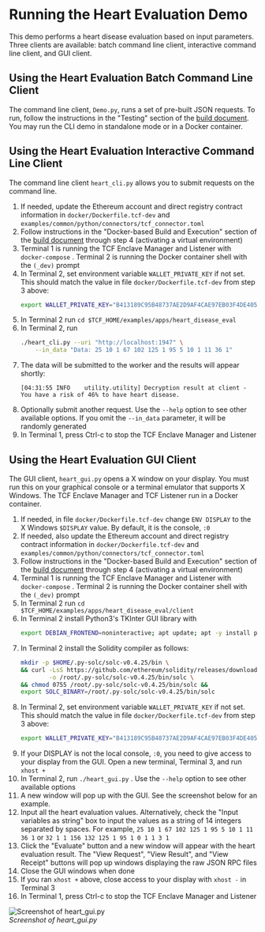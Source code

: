 # Running the Heart Evaluation Demo

This demo performs a heart disease evaluation based on input parameters.
Three clients are available: batch command line client, interactive command line client, and GUI client.


## Using the Heart Evaluation Batch Command Line Client

The command line client, `Demo.py`, runs a set of pre-built JSON requests.
To run, follow the instructions in the "Testing" section of the
[build document](../../../BUILD.md#testing).
You may run the CLI demo in standalone mode or in a Docker container.


## Using the Heart Evaluation Interactive Command Line Client

The command line client `heart_cli.py` allows you to submit
requests on the command line.

1.  If needed, update the Ethereum account and direct registry contract
    information in `docker/Dockerfile.tcf-dev` and
    `examples/common/python/connectors/tcf_connector.toml`
2.  Follow instructions in the "Docker-based Build and Execution" section of
    the [build document](../../../BUILD.md#dockerbuild) through step 4
    (activating a virtual environment)
3.  Terminal 1 is running the TCF Enclave Manager and Listener with
    `docker-compose` . Terminal 2 is running the Docker container shell
    with the `(_dev)` prompt
4.  In Terminal 2, set environment variable `WALLET_PRIVATE_KEY` if not set.
    This should match the value in file `docker/Dockerfile.tcf-dev`
    from step 3 above:
    ```bash
    export WALLET_PRIVATE_KEY="B413189C95B48737AE2D9AF4CAE97EB03F4DE40599DF8E6C89DCE4C2E2CBA8DE"
    ```
5.  In Terminal 2 run `cd $TCF_HOME/examples/apps/heart_disease_eval`
6.  In Terminal 2, run
    ``` bash
    ./heart_cli.py --uri "http://localhost:1947" \
        --in_data "Data: 25 10 1 67 102 125 1 95 5 10 1 11 36 1"
    ```
7.  The data will be submitted to the worker and the results will appear shortly:
    ```
    [04:31:55 INFO    utility.utility] Decryption result at client -
    You have a risk of 46% to have heart disease.
    ```
8.  Optionally submit another request.
    Use the `--help` option to see other available options.
    If you omit the `--in_data` parameter, it will be randomly generated
9.  In Terminal 1, press Ctrl-c to stop the TCF Enclave Manager and Listener

## Using the Heart Evaluation GUI Client

The GUI client, `heart_gui.py` opens a X window on your display.
You must run this on your graphical console or a terminal emulator that
supports X Windows.
The TCF Enclave Manager and TCF Listener run in a Docker container.

1.  If needed, in file `docker/Dockerfile.tcf-dev` change `ENV DISPLAY`
    to the X Windows `$DISPLAY` value. By default, it is the console, `:0`
2.  If needed, also update the Ethereum account and direct registry contract
    information in `docker/Dockerfile.tcf-dev` and
    `examples/common/python/connectors/tcf_connector.toml`
3.  Follow instructions in the "Docker-based Build and Execution" section of
    the [build document](../../../BUILD.md#dockerbuild) through step 4
    (activating a virtual environment)
4.  Terminal 1 is running the TCF Enclave Manager and Listener with
    `docker-compose` . Terminal 2 is running the Docker container shell
    with the `(_dev)` prompt
5.  In Terminal 2 run `cd $TCF_HOME/examples/apps/heart_disease_eval/client`
6.  In Terminal 2 install Python3's TKInter GUI library with
    ```bash
    export DEBIAN_FRONTEND=noninteractive; apt update; apt -y install python3-tk
    ```
7.  In Terminal 2 install the Solidity compiler as follows:
    ```bash
    mkdir -p $HOME/.py-solc/solc-v0.4.25/bin \
    && curl -LsS https://github.com/ethereum/solidity/releases/download/v0.4.25/solc-static-linux \
            -o /root/.py-solc/solc-v0.4.25/bin/solc \
    && chmod 0755 /root/.py-solc/solc-v0.4.25/bin/solc &&
    export SOLC_BINARY=/root/.py-solc/solc-v0.4.25/bin/solc
    ```
8.  In Terminal 2, set environment variable `WALLET_PRIVATE_KEY` if not set.
    This should match the value in file `docker/Dockerfile.tcf-dev`
    from step 3 above:
    ```bash
    export WALLET_PRIVATE_KEY="B413189C95B48737AE2D9AF4CAE97EB03F4DE40599DF8E6C89DCE4C2E2CBA8DE"
    ```
9.  If your DISPLAY is not the local console, `:0`, you need to give access to
    your display from the GUI.
    Open a new terminal, Terminal 3, and run `xhost +`
10.  In Terminal 2, run `./heart_gui.py` .
    Use the `--help` option to see other available options
11. A new window will pop up with the GUI. See the screenshot below for an
    example.
12. Input all the heart evaluation values.
    Alternatively, check the "Input variables as string" box to input the
    values as a string of 14 integers separated by spaces. For example,
    `25 10 1 67 102 125 1 95 5 10 1 11 36 1` or
    `32 1 1 156 132 125 1 95 1 0 1 1 3 1`
13. Click the "Evaluate" button and a new window will appear with the
    heart evaluation result.
    The "View Request", "View Result", and "View Receipt" buttons will pop up
    windows displaying the raw JSON RPC files
14. Close the GUI windows when done
15. If you ran `xhost +` above, close access to your display with
    `xhost -` in Terminal 3
16. In Terminal 1, press Ctrl-c to stop the TCF Enclave Manager and Listener

![Screenshot of heart_gui.py]( heart_gui_screenshot.jpg "Screenshot of heart_gui.py")
<br /> *Screenshot of heart_gui.py*
